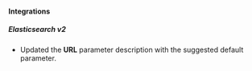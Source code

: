#### Integrations
##### Elasticsearch v2
- Updated the **URL** parameter description with the suggested default parameter.
